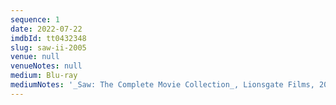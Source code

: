 ```yaml
---
sequence: 1
date: 2022-07-22
imdbId: tt0432348
slug: saw-ii-2005
venue: null
venueNotes: null
medium: Blu-ray
mediumNotes: '_Saw: The Complete Movie Collection_, Lionsgate Films, 2014'
---
```


